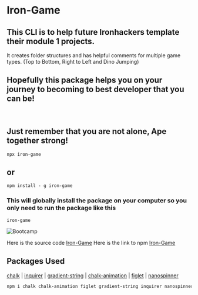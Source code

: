 # Iron-Game

## This CLI is to help future Ironhackers template their module 1 projects.

It creates folder structures and has helpful comments for multiple game types.
(Top to Bottom, Right to Left and Dino Jumping)

## Hopefully this package helps you on your journey to becoming to best developer that you can be!

<br>

## Just remember that you are not alone, Ape together strong!

```
npx iron-game
```

## or

```
npm install - g iron-game
```

### This will globally install the package on your computer so you only need to run the package like this

```
iron-game
```

![Bootcamp](https://media3.giphy.com/media/v1.Y2lkPTc5MGI3NjExeGJuaHJobHg4Y2gwODJsbXIwOW4wNDJqanNjd2M0eDNkdDAyazdiZiZlcD12MV9pbnRlcm5hbF9naWZfYnlfaWQmY3Q9Zw/gYWeVOiMmbg3kzCTq5/giphy.webp)

Here is the source code [Iron-Game](https://github.com/1travelintexan/Module-1-Project-Template)
Here is the link to npm [Iron-Game](https://www.npmjs.com/package/iron-game)

## Packages Used

[chalk](https://github.com/chalk/chalk) |
[inquirer](https://github.com/SBoudrias/Inquirer.js) |
[gradient-string](https://github.com/bokub/gradient-string) |
[chalk-animation](https://github.com/bokub/chalk-animation) |
[figlet](https://github.com/patorjk/figlet.js) |
[nanospinner](https://github.com/usmanyunusov/nanospinner)

```sh
npm i chalk chalk-animation figlet gradient-string inquirer nanospinner
```

